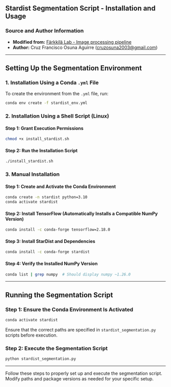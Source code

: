 ## Stardist Segmentation Script - Installation and Usage

### Source and Author Information
- **Modified from:** [Färkkilä Lab - Image processing pipeline](https://github.com/farkkilab/image_processing/blob/main/pipeline/2_segmentation/stardist_segmentation.py)
- **Author:** Cruz Francisco Osuna Aguirre (cruzosuna2003@gmail.com)

---

## Setting Up the Segmentation Environment

### 1. Installation Using a Conda `.yml` File
To create the environment from the `.yml` file, run:
```bash
conda env create -f stardist_env.yml
```

### 2. Installation Using a Shell Script (Linux)
#### Step 1: Grant Execution Permissions
```bash
chmod +x install_stardist.sh
```
#### Step 2: Run the Installation Script
```bash
./install_stardist.sh
```

### 3. Manual Installation
#### Step 1: Create and Activate the Conda Environment
```bash
conda create -n stardist python=3.10
conda activate stardist
```

#### Step 2: Install TensorFlow (Automatically Installs a Compatible NumPy Version)
```bash
conda install -c conda-forge tensorflow=2.18.0
```

#### Step 3: Install StarDist and Dependencies
```bash
conda install -c conda-forge stardist
```

#### Step 4: Verify the Installed NumPy Version
```bash
conda list | grep numpy  # Should display numpy ~1.26.0
```

---

## Running the Segmentation Script

### Step 1: Ensure the Conda Environment Is Activated
```bash
conda activate stardist
```

Ensure that the correct paths are specified in `stardist_segmentation.py` scripts before execution.


### Step 2: Execute the Segmentation Script
```bash
python stardist_segmentation.py
```

---

Follow these steps to properly set up and execute the segmentation script. Modify paths and package versions as needed for your specific setup.

